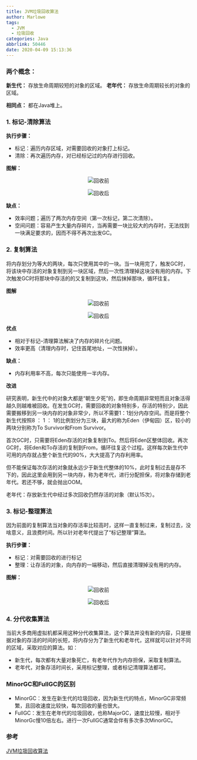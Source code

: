 ```yaml
---
title: JVM垃圾回收算法
author: Marlowe
tags:
  - JVM
  - 垃圾回收
categories: Java
abbrlink: 50446
date: 2020-04-09 15:13:36
---
```


<!--more-->

### 两个概念：

**新生代：** 存放生命周期较短的对象的区域。
**老年代：** 存放生命周期较长的对象的区域。

**相同点：** 都在Java堆上。

### 1. 标记-清除算法
**执行步骤：**

* 标记：遍历内存区域，对需要回收的对象打上标记。
* 清除：再次遍历内存，对已经标记过的内存进行回收。

**图解：**
<center>

![回收前](https://img-blog.csdnimg.cn/20190505183834528.png?x-oss-process=image/watermark,type_ZmFuZ3poZW5naGVpdGk,shadow_10,text_aHR0cHM6Ly9ibG9nLmNzZG4ubmV0L3dlaXhpbl80MzIxMzUxNw==,size_16,color_FFFFFF,t_70)
</center>

<center>

![回收后](https://img-blog.csdnimg.cn/20190505183935598.png?x-oss-process=image/watermark,type_ZmFuZ3poZW5naGVpdGk,shadow_10,text_aHR0cHM6Ly9ibG9nLmNzZG4ubmV0L3dlaXhpbl80MzIxMzUxNw==,size_16,color_FFFFFF,t_70)
</center>

**缺点：**

* 效率问题；遍历了两次内存空间（第一次标记，第二次清除）。
* 空间问题：容易产生大量内存碎片，当再需要一块比较大的内存时，无法找到一块满足要求的，因而不得不再次出发GC。

### 2. 复制算法
将内存划分为等大的两块，每次只使用其中的一块。当一块用完了，触发GC时，将该块中存活的对象复制到另一块区域，然后一次性清理掉这块没有用的内存。下次触发GC时将那块中存活的的又复制到这块，然后抹掉那块，循环往复。

**图解**

<center>

![回收前](https://img-blog.csdnimg.cn/20190505185528553.png?x-oss-process=image/watermark,type_ZmFuZ3poZW5naGVpdGk,shadow_10,text_aHR0cHM6Ly9ibG9nLmNzZG4ubmV0L3dlaXhpbl80MzIxMzUxNw==,size_16,color_FFFFFF,t_70)
</center>


<center>

![回收后](https://img-blog.csdnimg.cn/20190505185631986.png?x-oss-process=image/watermark,type_ZmFuZ3poZW5naGVpdGk,shadow_10,text_aHR0cHM6Ly9ibG9nLmNzZG4ubmV0L3dlaXhpbl80MzIxMzUxNw==,size_16,color_FFFFFF,t_70)
</center>

**优点**

* 相对于标记–清理算法解决了内存的碎片化问题。
* 效率更高（清理内存时，记住首尾地址，一次性抹掉）。

**缺点：**

* 内存利用率不高，每次只能使用一半内存。

**改进**

研究表明，新生代中的对象大都是“朝生夕死”的，即生命周期非常短而且对象活得越久则越难被回收。在发生GC时，需要回收的对象特别多，存活的特别少，因此需要搬移到另一块内存的对象非常少，所以不需要1：1划分内存空间。而是将整个新生代按照8 ： 1 ： 1的比例划分为三块，最大的称为Eden（伊甸园）区，较小的两块分别称为To Survivor和From Survivor。

首次GC时，只需要将Eden存活的对象复制到To。然后将Eden区整体回收。再次GC时，将Eden和To存活的复制到From，循环往复这个过程。这样每次新生代中可用的内存就占整个新生代的90%，大大提高了内存利用率。

但不能保证每次存活的对象就永远少于新生代整体的10%，此时复制过去是存不下的，因此这里会用到另一块内存，称为老年代，进行分配担保，将对象存储到老年代。若还不够，就会抛出OOM。

老年代：存放新生代中经过多次回收仍然存活的对象（默认15次）。



### 3. 标记-整理算法

因为前面的复制算法当对象的存活率比较高时，这样一直复制过来，复制过去，没啥意义，且浪费时间。所以针对老年代提出了“标记整理”算法。


**执行步骤：**

* 标记：对需要回收的进行标记
* 整理：让存活的对象，向内存的一端移动，然后直接清理掉没有用的内存。

**图解：**

<center>

![回收前](https://img-blog.csdnimg.cn/20190505192310919.png?x-oss-process=image/watermark,type_ZmFuZ3poZW5naGVpdGk,shadow_10,text_aHR0cHM6Ly9ibG9nLmNzZG4ubmV0L3dlaXhpbl80MzIxMzUxNw==,size_16,color_FFFFFF,t_70)
</center>

<center>

![回收后](https://img-blog.csdnimg.cn/20190505192333188.png?x-oss-process=image/watermark,type_ZmFuZ3poZW5naGVpdGk,shadow_10,text_aHR0cHM6Ly9ibG9nLmNzZG4ubmV0L3dlaXhpbl80MzIxMzUxNw==,size_16,color_FFFFFF,t_70)
</center>

### 4. 分代收集算法

当前大多商用虚拟机都采用这种分代收集算法，这个算法并没有新的内容，只是根据对象的存活的时间的长短，将内存分为了新生代和老年代，这样就可以针对不同的区域，采取对应的算法。如：

* 新生代，每次都有大量对象死亡，有老年代作为内存担保，采取复制算法。
* 老年代，对象存活时间长，采用标记整理，或者标记清理算法都可。


### MinorGC和FullGC的区别

* MinorGC：发生在新生代的垃圾回收，因为新生代的特点，MinorGC非常频繁，且回收速度比较快，每次回收的量也很大。
* FullGC：发生在老年代的垃圾回收，也称MajorGC，速度比较慢，相对于MinorGc慢10倍左右。进行一次FullGC通常会伴有多次多次MinorGC。


### 参考
[JVM垃圾回收算法](https://blog.csdn.net/weixin_43213517/article/details/89853530)